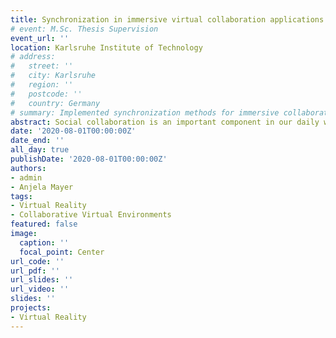 ```yaml
---
title: Synchronization in immersive virtual collaboration applications
# event: M.Sc. Thesis Supervision
event_url: ''
location: Karlsruhe Institute of Technology
# address:
#   street: ''
#   city: Karlsruhe
#   region: ''
#   postcode: ''
#   country: Germany
# summary: Implemented synchronization methods for immersive collaborative VR applications
abstract: Social collaboration is an important component in our daily working life. The work in institutes, companies and education increasingly involves stakeholders and interdisciplinary experts from all around the world. For this collaboration applications are required to connect remote team members and support the interaction with their working environment. In the Computer Supported Collaborative Work and Mixed Reality fields highly interactive remote collaboration is researched. Although the number of publications regarding this topic increases, the research does not focus on systems to enable collaborative application creation. On the contrary commercial software supports the creation of remote collaboration applications but does not implement state of the art collaboration methods recommended by research. In this work a concept for an immersive collaboration system to facilitate the creation of collaborative applications was created. Based on the concept a prototype has been implemented with a focus on the synchronization of the collaborative environment between all remote systems. For the evaluation a collaborative application was created with the prototype system to validate the requirements. Additionally, the performance of the synchronization was tested to evaluate the synchronization delay caused by the application. Finally the resulting findings of this work as well as the possibilities for future work are summarized.
date: '2020-08-01T00:00:00Z'
date_end: ''
all_day: true
publishDate: '2020-08-01T00:00:00Z'
authors:
- admin
- Anjela Mayer
tags:
- Virtual Reality
- Collaborative Virtual Environments
featured: false
image:
  caption: ''
  focal_point: Center
url_code: ''
url_pdf: ''
url_slides: ''
url_video: ''
slides: ''
projects:
- Virtual Reality
---
```


